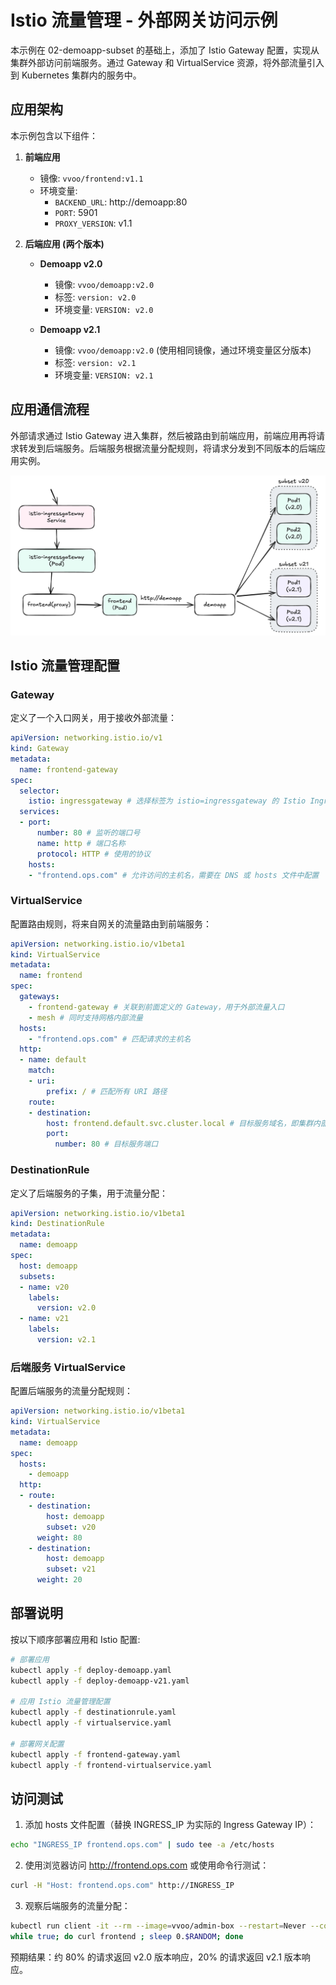 # Istio 流量管理 - 外部网关访问示例

本示例在 02-demoapp-subset 的基础上，添加了 Istio Gateway 配置，实现从集群外部访问前端服务。通过 Gateway 和 VirtualService 资源，将外部流量引入到 Kubernetes 集群内的服务中。

## 应用架构

本示例包含以下组件：

1. **前端应用**
   - 镜像: `vvoo/frontend:v1.1`
   - 环境变量:
     - `BACKEND_URL`: http://demoapp:80
     - `PORT`: 5901
     - `PROXY_VERSION`: v1.1

2. **后端应用 (两个版本)**
   - **Demoapp v2.0**
     - 镜像: `vvoo/demoapp:v2.0`
     - 标签: `version: v2.0`
     - 环境变量: `VERSION: v2.0`
   
   - **Demoapp v2.1**
     - 镜像: `vvoo/demoapp:v2.0` (使用相同镜像，通过环境变量区分版本)
     - 标签: `version: v2.1`
     - 环境变量: `VERSION: v2.1`

## 应用通信流程

外部请求通过 Istio Gateway 进入集群，然后被路由到前端应用，前端应用再将请求转发到后端服务。后端服务根据流量分配规则，将请求分发到不同版本的后端应用实例。

![应用架构图](image.png)

## Istio 流量管理配置

### Gateway

定义了一个入口网关，用于接收外部流量：

```yaml
apiVersion: networking.istio.io/v1
kind: Gateway
metadata:
  name: frontend-gateway
spec:
  selector: 
    istio: ingressgateway # 选择标签为 istio=ingressgateway 的 Istio Ingress Gateway 部署
  services:
  - port:
      number: 80 # 监听的端口号
      name: http # 端口名称
      protocol: HTTP # 使用的协议
    hosts:
    - "frontend.ops.com" # 允许访问的主机名，需要在 DNS 或 hosts 文件中配置
```

### VirtualService

配置路由规则，将来自网关的流量路由到前端服务：

```yaml
apiVersion: networking.istio.io/v1beta1
kind: VirtualService
metadata:
  name: frontend
spec:
  gateways:
    - frontend-gateway # 关联到前面定义的 Gateway，用于外部流量入口
    - mesh # 同时支持网格内部流量
  hosts:
    - "frontend.ops.com" # 匹配请求的主机名
  http:
  - name: default
    match:
    - uri: 
        prefix: / # 匹配所有 URI 路径
    route:
    - destination:
        host: frontend.default.svc.cluster.local # 目标服务域名，即集群内部service资源
        port: 
          number: 80 # 目标服务端口
```

### DestinationRule

定义了后端服务的子集，用于流量分配：

```yaml
apiVersion: networking.istio.io/v1beta1
kind: DestinationRule
metadata:
  name: demoapp
spec:
  host: demoapp
  subsets:
  - name: v20
    labels:
      version: v2.0
  - name: v21
    labels: 
      version: v2.1
```

### 后端服务 VirtualService

配置后端服务的流量分配规则：

```yaml
apiVersion: networking.istio.io/v1beta1
kind: VirtualService
metadata:
  name: demoapp
spec:
  hosts:
    - demoapp
  http:
  - route:
    - destination: 
        host: demoapp
        subset: v20
      weight: 80
    - destination:
        host: demoapp
        subset: v21
      weight: 20
```

## 部署说明

按以下顺序部署应用和 Istio 配置:

```bash
# 部署应用
kubectl apply -f deploy-demoapp.yaml
kubectl apply -f deploy-demoapp-v21.yaml

# 应用 Istio 流量管理配置
kubectl apply -f destinationrule.yaml
kubectl apply -f virtualservice.yaml

# 部署网关配置
kubectl apply -f frontend-gateway.yaml
kubectl apply -f frontend-virtualservice.yaml
```

## 访问测试

1. 添加 hosts 文件配置（替换 INGRESS_IP 为实际的 Ingress Gateway IP）：

```bash
echo "INGRESS_IP frontend.ops.com" | sudo tee -a /etc/hosts
```

2. 使用浏览器访问 http://frontend.ops.com 或使用命令行测试：

```bash
curl -H "Host: frontend.ops.com" http://INGRESS_IP
```

3. 观察后端服务的流量分配：

```bash
kubectl run client -it --rm --image=vvoo/admin-box --restart=Never --command -- bash
while true; do curl frontend ; sleep 0.$RANDOM; done
```

预期结果：约 80% 的请求返回 v2.0 版本响应，20% 的请求返回 v2.1 版本响应。
